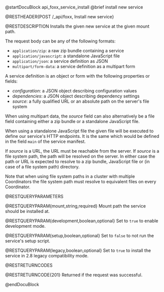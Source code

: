@startDocuBlock api_foxx_service_install
@brief install new service

@RESTHEADER{POST /_api/foxx, Install new service}

@RESTDESCRIPTION
Installs the given new service at the given mount path.

The request body can be any of the following formats:

- `application/zip`: a raw zip bundle containing a service
- `application/javascript`: a standalone JavaScript file
- `application/json`: a service definition as JSON
- `multipart/form-data`: a service definition as a multipart form

A service definition is an object or form with the following properties or fields:

- *configuration*: a JSON object describing configuration values
- *dependencies*: a JSON object describing dependency settings
- *source*: a fully qualified URL or an absolute path on the server's file system

When using multipart data, the *source* field can also alternatively be a file field
containing either a zip bundle or a standalone JavaScript file.

When using a standalone JavaScript file the given file will be executed
to define our service's HTTP endpoints. It is the same which would be defined
in the field `main` of the service manifest.

If *source* is a URL, the URL must be reachable from the server.
If *source* is a file system path, the path will be resolved on the server.
In either case the path or URL is expected to resolve to a zip bundle,
JavaScript file or (in case of a file system path) directory.

Note that when using file system paths in a cluster with multiple Coordinators
the file system path must resolve to equivalent files on every Coordinator.

@RESTQUERYPARAMETERS

@RESTQUERYPARAM{mount,string,required}
Mount path the service should be installed at.

@RESTQUERYPARAM{development,boolean,optional}
Set to `true` to enable development mode.

@RESTQUERYPARAM{setup,boolean,optional}
Set to `false` to not run the service's setup script.

@RESTQUERYPARAM{legacy,boolean,optional}
Set to `true` to install the service in 2.8 legacy compatibility mode.

@RESTRETURNCODES

@RESTRETURNCODE{201}
Returned if the request was successful.

@endDocuBlock

